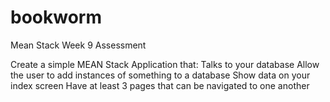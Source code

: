 # bookworm
Mean Stack Week 9 Assessment 

Create a simple MEAN Stack Application that:
Talks to your database
Allow the user to add instances of something to a database
Show data on your index screen
Have at least 3 pages that can be navigated to one another
